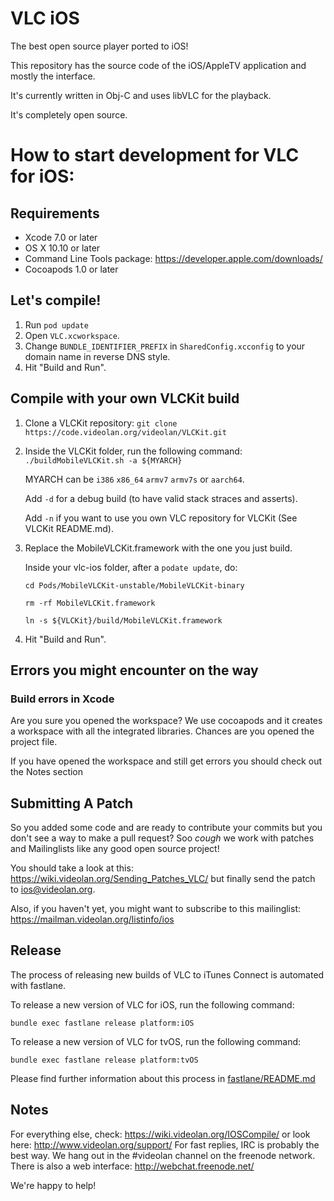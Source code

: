 # VLC iOS

The best open source player ported to iOS!

This repository has the source code of the iOS/AppleTV application and mostly the interface.

It's currently written in Obj-C and uses libVLC for the playback.

It's completely open source.

# How to start development for VLC for iOS:

## Requirements
* Xcode 7.0 or later
* OS X 10.10 or later
* Command Line Tools package: https://developer.apple.com/downloads/
* Cocoapods 1.0 or later

## Let's compile!
1. Run ```pod update```
2. Open `VLC.xcworkspace`.
3. Change `BUNDLE_IDENTIFIER_PREFIX` in `SharedConfig.xcconfig` to your domain name in reverse DNS style.
4. Hit "Build and Run".

## Compile with your own VLCKit build
1. Clone a VLCKit repository: `git clone https://code.videolan.org/videolan/VLCKit.git`
2. Inside the VLCKit folder, run the following command: `./buildMobileVLCKit.sh -a ${MYARCH}`

    MYARCH can be `i386` `x86_64` `armv7` `armv7s` or `aarch64`.

    Add `-d` for a debug build (to have valid stack straces and asserts).

    Add `-n` if you want to use you own VLC repository for VLCKit (See VLCKit README.md).

3. Replace the MobileVLCKit.framework with the one you just build.

    Inside your vlc-ios folder, after a `podate update`, do:

    `cd Pods/MobileVLCKit-unstable/MobileVLCKit-binary`

    `rm -rf MobileVLCKit.framework`

    `ln -s ${VLCKit}/build/MobileVLCKit.framework`

4. Hit "Build and Run".

## Errors you might encounter on the way

### Build errors in Xcode

Are you sure you opened the workspace? 
We use cocoapods and it creates a workspace with all the integrated libraries. 
Chances are you opened the project file. 

If you have opened the workspace and still get errors you should check out the Notes section

## Submitting A Patch

So you added some code and are ready to contribute your commits but you don't see a way to make a pull request?
Soo *cough* we work with patches and Mailinglists like any good open source project! 

You should take a look at this: https://wiki.videolan.org/Sending_Patches_VLC/ but finally send the patch to ios@videolan.org.

Also, if you haven't yet, you might want to subscribe to this mailinglist: https://mailman.videolan.org/listinfo/ios

## Release

The process of releasing new builds of VLC to iTunes Connect is automated with fastlane.

To release a new version of VLC for iOS, run the following command:
```
bundle exec fastlane release platform:iOS
```

To release a new version of VLC for tvOS, run the following command:
```
bundle exec fastlane release platform:tvOS
```

Please find further information about this process in [fastlane/README.md](./fastlane/README.md)

## Notes

For everything else, check: https://wiki.videolan.org/IOSCompile/
or look here: http://www.videolan.org/support/
For fast replies, IRC is probably the best way. We hang out in the #videolan channel on the freenode network. There is also a web interface: http://webchat.freenode.net/

We're happy to help!

